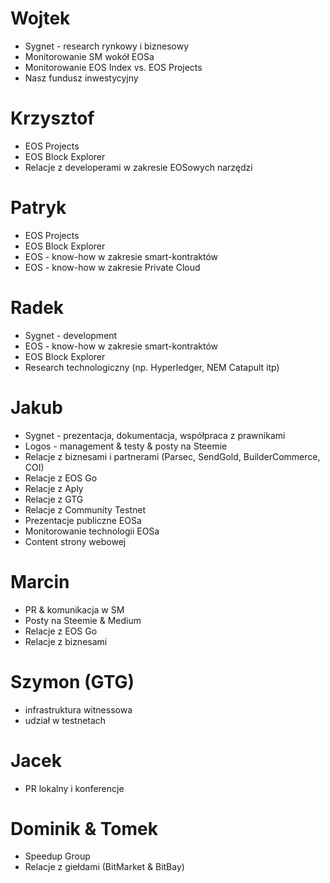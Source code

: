 # Wojtek

* Sygnet - research rynkowy i biznesowy
* Monitorowanie SM wokół EOSa
* Monitorowanie EOS Index vs. EOS Projects
* Nasz fundusz inwestycyjny

# Krzysztof

* EOS Projects
* EOS Block Explorer
* Relacje z developerami w zakresie EOSowych narzędzi

# Patryk

- EOS Projects
- EOS Block Explorer
- EOS - know-how w zakresie smart-kontraktów
- EOS - know-how w zakresie Private Cloud

# Radek

* Sygnet - development
* EOS - know-how w zakresie smart-kontraktów
* EOS Block Explorer
* Research technologiczny (np. Hyperledger, NEM Catapult itp)

# Jakub

* Sygnet - prezentacja, dokumentacja, współpraca z prawnikami
* Logos - management & testy & posty na Steemie
* Relacje z biznesami i partnerami (Parsec, SendGold, BuilderCommerce, COI)
* Relacje z EOS Go
* Relacje z Aply
* Relacje z GTG
* Relacje z Community Testnet
* Prezentacje publiczne EOSa
* Monitorowanie technologii EOSa
* Content strony webowej

# Marcin

* PR & komunikacja w SM
* Posty na Steemie & Medium
* Relacje z EOS Go
* Relacje z biznesami

# Szymon (GTG)

* infrastruktura witnessowa
* udział w testnetach

# Jacek

* PR lokalny i konferencje

# Dominik & Tomek

* Speedup Group
* Relacje z giełdami (BitMarket & BitBay)